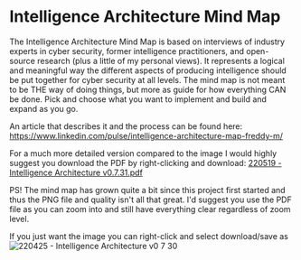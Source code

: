 # Intelligence Architecture Mind Map

The Intelligence Architecture Mind Map is based on interviews of industry experts in cyber security, former intelligence practitioners, and open-source research (plus a little of my personal views). It represents a logical and meaningful way the different aspects of producing intelligence should be put together for cyber security at all levels. The mind map is not meant to be THE way of doing things, but more as guide for how everything CAN be done. Pick and choose what you want to implement and build and expand as you go.

An article that describes it and the process can be found here: https://www.linkedin.com/pulse/intelligence-architecture-map-freddy-m/

For a much more detailed version compared to the image I would highly suggest you download the PDF by right-clicking and download:
[220519 - Intelligence Architecture v0.7.31.pdf](https://github.com/Errum/IntelArchitectureMap/files/8729745/Intelligence.Architecture.v0.7.31.pdf)

PS! The mind map has grown quite a bit since this project first started and thus the PNG file and quality isn't all that great. I'd suggest you use the PDF file as you can zoom into and still have everything clear regardless of zoom level.

If you just want the image you can right-click and select download/save as
![220425 - Intelligence Architecture v0 7 30](https://user-images.githubusercontent.com/48282036/165074386-1be13fc8-a6b7-449d-a280-e8032fb92f9a.png?raw-true)


